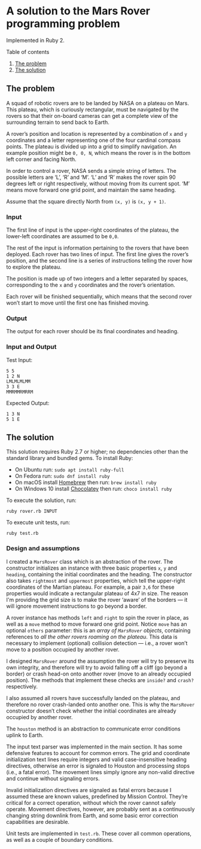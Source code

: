 # A solution to the Mars Rover programming problem

Implemented in Ruby 2.

Table of contents

1. [The problem](#the-problem)
2. [The solution](#the-solution)

## The problem

A squad of robotic rovers are to be landed by NASA on a plateau on Mars. This plateau, which is curiously rectangular, must be navigated by the rovers so that their on-board cameras can get a complete view of the surrounding terrain to send back to Earth.

A rover’s position and location is represented by a combination of `x` and `y` coordinates and a letter representing one of the four cardinal compass points. The plateau is divided up into a grid to simplify navigation. An example position might be `0, 0, N`, which means the rover is in the bottom left corner and facing North.

In order to control a rover, NASA sends a simple string of letters. The possible letters are ‘L’, ‘R’ and ‘M’. ‘L’ and ‘R’ makes the rover spin 90 degrees left or right respectively, without moving from its current spot. 
‘M’ means move forward one grid point, and maintain the same heading.

Assume that the square directly North from `(x, y)` is `(x, y + 1)`.

### Input

The first line of input is the upper-right coordinates of the plateau, the lower-left coordinates are assumed to be `0,0`.

The rest of the input is information pertaining to the rovers that have been deployed. Each rover has two lines of input. The first line gives the rover’s position, and the second line is a series of instructions telling the rover how to explore the plateau.

The position is made up of two integers and a letter separated by spaces, corresponding to the `x` and `y` coordinates and the rover’s orientation.

Each rover will be finished sequentially, which means that the second rover won’t start to move until the first one has finished moving.

### Output

The output for each rover should be its final coordinates and heading.

### Input and Output

Test Input:

```
5 5
1 2 N
LMLMLMLMM
3 3 E
MMRMMRMRRM
```

Expected Output:

```
1 3 N
5 1 E
```

## The solution

This solution requires Ruby 2.7 or higher; no dependencies other than the standard library and bundled gems. To install Ruby:

- On Ubuntu run: `sudo apt install ruby-full`
- On Fedora run: `sudo dnf install ruby`
- On macOS install [Homebrew](https://brew.sh/) then run: `brew install ruby`
- On Windows 10 install [Chocolatey](https://chocolatey.org/) then run: `choco install ruby`

To execute the solution, run:

    ruby rover.rb INPUT

To execute unit tests, run:

    ruby test.rb

### Design and assumptions

I created a `MarsRover` class which is an abstraction of the rover. The constructor initializes an instance with three basic properties `x`, `y` and `heading`, containing the initial coordinates and the heading. The constructor also takes `rightmost` and `uppermost` properties, which tell the upper-right coordinates of the Martian plateau. For example, a pair `3,6` for these properties would indicate a rectangular plateau of 4x7 in size. The reason I'm providing the grid size is to make the rover ‘aware’ of the borders — it will ignore movement instructions to go beyond a border.

A rover instance has methods `left` and `right` to spin the rover in place, as well as a `move` method to move forward one grid point. Notice `move` has an optional `others` parameter: this is an *array of `MarsRover` objects*, containing references to *all the other rovers roaming on the plateau*. This data is necessary to implement (optional) collision detection — i.e., a rover won’t move to a position occupied by another rover.

I designed `MarsRover` around the assumption the rover will try to preserve its own integrity, and therefore will try to avoid falling off a cliff (go beyond a border) or crash head-on onto another rover (move to an already occupied position). The methods that implement these checks are `inside?` and `crash?` respectively.

I also assumed all rovers have successfully landed on the plateau, and therefore no rover crash-landed onto another one. This is why the `MarsRover` constructor doesn’t check whether the initial coordinates are already occupied by another rover.

The `houston` method is an abstraction to communicate error conditions uplink to Earth.

The input text parser was implemented in the main section. It has some defensive features to account for common errors. The grid and coordinate initialization text lines require integers and  valid case-insensitive heading directives, otherwise an error is signaled to Houston and processing stops (i.e., a fatal error). The movement lines simply ignore any non-valid directive and continue without signaling errors.

Invalid initialization directives are signaled as fatal errors because I assumed these are known values, predefined by Mission Control. They’re critical for a correct operation, without which the rover cannot safely operate. Movement directives, however, are probably sent as a continuously changing string downlink from Earth, and some basic error correction capabilities are desirable.

Unit tests are implemented in `test.rb`. These cover all common operations, as well as a couple of boundary conditions.
